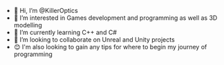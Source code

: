 - 👋 Hi, I’m @KillerOptics
- 👀 I’m interested in Games development and programming as well as 3D modelling
- 🌱 I’m currently learning C++ and C#
- 💞️ I’m looking to collaborate on Unreal and Unity projects
- 😊 I'm also looking to gain any tips for where to begin my journey of programming

<!---
KillerOptics/KillerOptics is a ✨ special ✨ repository because its `README.md` (this file) appears on your GitHub profile.
You can click the Preview link to take a look at your changes.
--->
